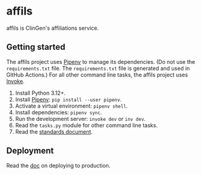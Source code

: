# affils

affils is ClinGen's affiliations service.

## Getting started

The affils project uses [Pipenv](https://pipenv.pypa.io/en/latest/index.html)
to manage its dependencies. (Do not use the `requirements.txt` file.
The `requirements.txt` file is generated and used in GitHub Actions.)
For all other command line tasks, the affils project uses [Invoke](https://docs.pyinvoke.org/en/stable/index.html).

1. Install Python 3.12+.
2. Install [Pipenv](https://pipenv.pypa.io/en/latest/index.html): `pip install --user pipenv`.
3. Activate a virtual environment: `pipenv shell`.
4. Install dependencies: `pipenv sync`.
5. Run the development server: `invoke dev` or `inv dev`.
6. Read the `tasks.py` module for other command line tasks.
7. Read the [standards document](./doc/standards.md).

## Deployment

Read the [doc](./doc/deploy.md) on deploying to production.
